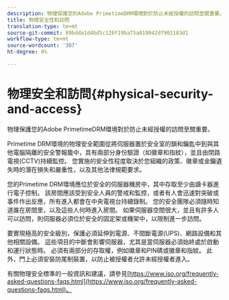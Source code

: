 ```yaml
---
description: 物理保護您的Adobe PrimetimeDRM環境對於防止未經授權的訪問至關重要。
title: 物理安全性和訪問
translation-type: tm+mt
source-git-commit: 89bdda1d4bd5c126f19ba75a819942df901183d1
workflow-type: tm+mt
source-wordcount: '307'
ht-degree: 0%

---
```



# 物理安全和訪問{#physical-security-and-access}

物理保護您的Adobe PrimetimeDRM環境對於防止未經授權的訪問至關重要。

Primetime DRM環境的物理安全範圍從將伺服器置於安全室的鎖和鑰匙中到與其他電腦隔離的安全警報籠中，具有兩部分身份驗證（如徽章和指紋），並且由閉路電視(CCTV)持續監控。 您實施的安全性程度取決於您組織的政策、徽章或金鑰遺失時的潛在損失和嚴重性，以及其他法律規範要求。

您的Primetime DRM環境應位於安全的伺服器機房中，其中存取至少由讀卡器進行電子控制。 該房間應該受到安全人員的警戒和監控，或者有人會迅速對突破或事件作出反應，所有進入都會在中央電視台持續錄制。 您的安全團隊必須隨時知道誰在房間里，以及這些人何時進入房間。 如果伺服器空間很大，並且有許多人可以訪問，則伺服器必須位於安全的固定架或機架中，以限制進一步訪問。

要實現極高的安全級別，保護必須延伸到電源、不間斷電源(UPS)、網路設備和其他相關設備。 這些項目的中斷會影響伺服器，尤其是當伺服器必須始終處於啟動和運行狀態時。 必須有兩部分的存取權，例如徽章和PIN碼或徽章和指紋。 此外，門上必須安裝防尾制裝置，以防止被授權者允許未經授權者進入。

有關物理安全標準的一般資訊和建議，請參見[https://www.iso.org/frequently-asked-questions-faqs.html](https://www.iso.org/frequently-asked-questions-faqs.html)。
